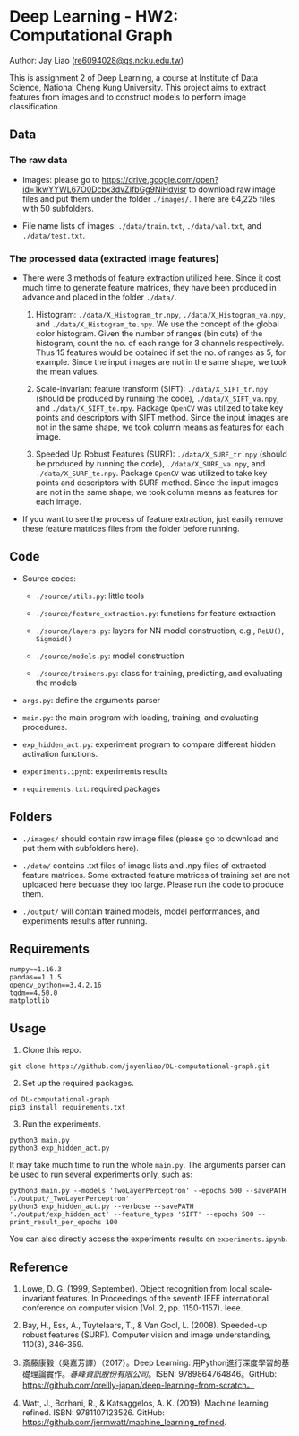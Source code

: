 # Deep Learning - HW2: Computational Graph

Author: Jay Liao (re6094028@gs.ncku.edu.tw)

This is assignment 2 of Deep Learning, a course at Institute of Data Science, National Cheng Kung University. This project aims to extract features from images and to construct models to perform image classification.

## Data

### The raw data
    
- Images: please go to https://drive.google.com/open?id=1kwYYWL67O0Dcbx3dvZIfbGg9NiHdyisr to download raw image files and put them under the folder `./images/`. There are 64,225 files with 50 subfolders.

- File name lists of images: `./data/train.txt`, `./data/val.txt`, and `./data/test.txt`.

### The processed data (extracted image features)

- There were 3 methods of feature extraction utilized here. Since it cost much time to generate feature matrices, they have been produced in advance and placed in the folder `./data/`.

    1. Histogram:  `./data/X_Histogram_tr.npy`,  `./data/X_Histogram_va.npy`, and  `./data/X_Histogram_te.npy`. We use the concept of the global color histogram. Given the number of ranges (bin cuts) of the histogram, count the no. of each range for 3 channels respectively. Thus 15 features would be obtained if set the no. of ranges as 5, for example. Since the input images are not in the same shape, we took the mean values.
 
    2. Scale-invariant feature transform (SIFT): `./data/X_SIFT_tr.npy` (should be produced by running the code),  `./data/X_SIFT_va.npy`, and  `./data/X_SIFT_te.npy`. Package `OpenCV` was utilized to take key points and descriptors with SIFT method. Since the input images are not in the same shape,  we took column means as features for each image.

    3. Speeded Up Robust Features (SURF):  `./data/X_SURF_tr.npy` (should be produced by running the code),  `./data/X_SURF_va.npy`, and  `./data/X_SURF_te.npy`. Package `OpenCV` was utilized to take key points and descriptors with SURF method. Since the input images are not in the same shape,  we took column means as features for each image.

- If you want to see the process of feature extraction, just easily remove these feature matrices files from the folder before running. 

## Code

- Source codes:

    - `./source/utils.py`: little tools

    - `./source/feature_extraction.py`: functions for feature extraction

    - `./source/layers.py`: layers for NN model construction, e.g., `ReLU()`, `Sigmoid()`

    - `./source/models.py`: model construction
    
    - `./source/trainers.py`: class for training, predicting, and evaluating the models

- `args.py`: define the arguments parser

- `main.py`: the main program with loading, training, and evaluating procedures.

- `exp_hidden_act.py`: experiment program to compare different hidden activation functions.

-  `experiments.ipynb`: experiments results

- `requirements.txt`: required packages

## Folders

- `./images/` should contain raw image files (please go to download and put them with subfolders here).

- `./data/` contains .txt files of image lists and .npy files of extracted feature matrices. Some extracted feature matrices of training set are not uploaded here becuase they too large. Please run the code to produce them.

- `./output/` will contain trained models, model performances, and experiments results after running. 

## Requirements

```
numpy==1.16.3
pandas==1.1.5
opencv_python==3.4.2.16
tqdm==4.50.0
matplotlib
```

## Usage

1. Clone this repo.

```
git clone https://github.com/jayenliao/DL-computational-graph.git
```

2. Set up the required packages.

```
cd DL-computational-graph
pip3 install requirements.txt
```

3. Run the experiments.

```
python3 main.py
python3 exp_hidden_act.py
```

It may take much time to run the whole `main.py`. The arguments parser can be used to run several experiments only, such as:

```
python3 main.py --models 'TwoLayerPerceptron' --epochs 500 --savePATH './output/_TwoLayerPerceptron'
python3 exp_hidden_act.py --verbose --savePATH './output/exp_hidden_act' --feature_types 'SIFT' --epochs 500 --print_result_per_epochs 100
```

You can also directly access the experiments results on `experiments.ipynb`.

## Reference

1. Lowe, D. G. (1999, September). Object recognition from local scale-invariant features. In Proceedings of the seventh IEEE international conference on computer vision (Vol. 2, pp. 1150-1157). Ieee.

2. Bay, H., Ess, A., Tuytelaars, T., & Van Gool, L. (2008). Speeded-up robust features (SURF). Computer vision and image understanding, 110(3), 346-359.

3. 斎藤康毅（吳嘉芳譯）（2017）。Deep Learning: 用Python進行深度學習的基礎理論實作。*碁峰資訊股份有限公司*。ISBN: 9789864764846。GitHub: https://github.com/oreilly-japan/deep-learning-from-scratch。

4. Watt, J., Borhani, R., & Katsaggelos, A. K. (2019). Machine learning refined. ISBN: 9781107123526. GitHub: https://github.com/jermwatt/machine_learning_refined.
